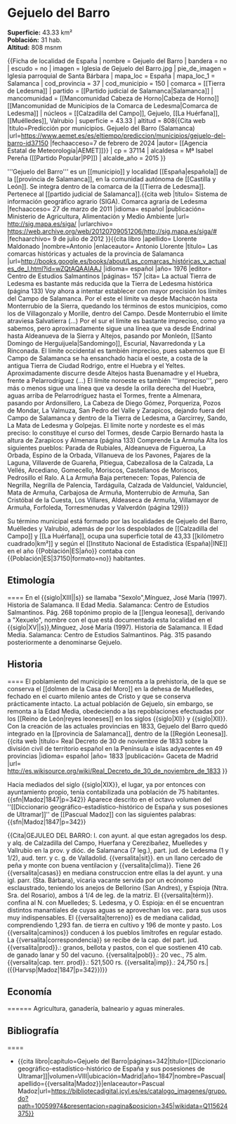 # Gejuelo del Barro

**Superficie:** 43.33 km²  
**Población:** 31 hab.  
**Altitud:** 808 msnm  

{{Ficha de localidad de España
| nombre = Gejuelo del Barro
| bandera = no
| escudo = no
| imagen = Iglesia de Gejuelo del Barro.jpg
| pie_de_imagen = Iglesia parroquial de Santa Bárbara
| mapa_loc = España
| mapa_loc_1 = Salamanca
| cod_provincia = 37
| cod_municipio = 150
| comarca = [[Tierra de Ledesma]]
| partido = [[Partido judicial de Salamanca|Salamanca]]
| mancomunidad = [[Mancomunidad Cabeza de Horno|Cabeza de Horno]]<br/>[[Mancomunidad de Municipios de la Comarca de Ledesma|Comarca de Ledesma]]
| núcleos = [[Calzadilla del Campo]], Gejuelo, [[La Huérfana]], [[Muélledes]], Valrubio
| superficie = 43.33
| altitud = 808<ref>{{Cita web |título=Predicción por municipios. Gejuelo del Barro (Salamanca) |url=https://www.aemet.es/es/eltiempo/prediccion/municipios/gejuelo-del-barro-id37150 |fechaacceso=7 de febrero de 2024 |autor= [[Agencia Estatal de Meteorología|AEMET]]}}</ref>
| cp = 37114
| alcaldesa = Mª Isabel Pereña ([[Partido Popular|PP]])
| alcalde_año = 2015
}}

'''Gejuelo del Barro''' es un [[municipio]] y localidad [[España|española]] de la [[provincia de Salamanca]], en la comunidad autónoma de [[Castilla y León]]. Se integra dentro de la comarca de la [[Tierra de Ledesma]]. Pertenece al [[partido judicial de Salamanca]].<ref name=ref_duplicada_1>{{cita web |título= Sistema de información geográfico agrario (SIGA). Comarca agraria de Ledesma |fechaacceso= 27 de marzo de 2011 |idioma= español |publicación= Ministerio de Agricultura, Alimentación y Medio Ambiente |url= http://sig.mapa.es/siga/ |urlarchivo= https://web.archive.org/web/20120709051206/http://sig.mapa.es/siga/# |fechaarchivo= 9 de julio de 2012 }}</ref><ref name=ref_duplicada_2>{{cita libro |apellido= Llorente Maldonado |nombre=Antonio |enlaceautor= Antonio Llorente |título= Las comarcas históricas y actuales de la provincia de Salamanca |url=http://books.google.es/books/about/Las_comarcas_históricas_y_actuales_de_l.html?id=wZQtAQAAIAAJ |idioma= español |año= 1976 |editor= Centro de Estudios Salmantinos |páginas= 157 |cita= La actual Tierra de Ledesma es bastante más reducida que la Tierra de Ledesma histórica (página 133) Voy ahora a intentar establecer con mayor precisión los límites del Campo de Salamanca. Por el este el límite va desde Machacón hasta Monterrubio de la Sierra, quedando los términos de estos municipios, como los de Villagonzalo y Morille, dentro del Campo. Desde Monterrubio el límite atraviesa Salvatierra (…) Por el sur el límite es bastante impreciso, como ya sabemos, pero aproximadamente sigue una línea que va desde Endrinal hasta Aldeanueva de la Sierra y Altejos, pasando por Monleón, [[Santo Domingo de Herguijuela|Sandomingo]], Escurial, Navarredonda y La Rinconada. El límite occidental es también impreciso, pues sabemos que El Campo de Salamanca se ha ensanchado hacia el oeste, a costa de la antigua Tierra de Ciudad Rodrigo, entre el Huebra y el Yeltes. Aproximadamente discurre desde Altejos hasta Buenamadre y el Huebra, frente a Pelarrodríguez (...) El límite noroeste es también '''impreciso''', pero más o menos sigue una línea que va desde la orilla derecha del Huebra, aguas arriba de Pelarrodríguez hasta el Tormes, frente a Almenara, pasando por Ardonsillero, La Cabeza de Diego Gómez, Porqueriza, Pozos de Mondar, La Valmuza, San Pedro del Valle y Zarapicos, dejando fuera del Campo de Salamanca y dentro de la Tierra de Ledesma, a Garcirrey, Sando, La Mata de Ledesma y Golpejas. El límite norte y nordeste es el más preciso: lo constituye el curso del Tormes, desde Carpio Bernardo hasta la altura de Zarapicos y Almenara (página 133) Comprende La Armuña Alta los siguientes pueblos: Parada de Rubiales, Aldeanueva de Figueroa, La Orbada, Espino de la Orbada, Villanueva de los Pavones, Pajares de la Laguna, Villaverde de Guareña, Pitiegua, Cabezallosa de la Calzada, La Vellés, Arcediano, Gomecello, Moriscos, Castellanos de Moriscos, Pedrosillo el Ralo. A La Armuña Baja pertenecen: Topas, Palencia de Negrilla, Negrilla de Palencia, Tardáguila, Calzada de Valdunciel, Valdunciel, Mata de Armuña, Carbajosa de Armuña, Monterrubio de Armuña, San Cristóbal de la Cuesta, Los Villares, Aldeaseca de Armuña, Villamayor de Armuña, Forfoleda, Torresmenudas y Valverdón (página 129)}}</ref>

Su término municipal está formado por las localidades de Gejuelo del Barro, Muélledes y Valrubio, además de por los despoblados de [[Calzadilla del Campo]] y [[La Huérfana]], ocupa una superficie total de 43,33&nbsp;[[kilómetro cuadrado|km²]] y según el [[Instituto Nacional de Estadística (España)|INE]] en el año {{Población|ES|año}} contaba con {{Población|ES|37150|formato=no}} habitantes.

## Etimología

====
En el {{siglo|XIII||s}} se llamaba "Sexolo",<ref>Mínguez, José María (1997). Historia de Salamanca. II Edad Media. Salamanca: Centro de Estudios Salmantinos. Pág. 268</ref> topónimo propio de la [[lengua leonesa]], derivando a "Xexuelo", nombre con el que está documentada esta localidad en el {{siglo|XV||s}},<ref>Mínguez, José María (1997). Historia de Salamanca. II Edad Media. Salamanca: Centro de Estudios Salmantinos. Pág. 315</ref> pasando posteriormente a denominarse Gejuelo.

## Historia

====
El poblamiento del municipio se remonta a la prehistoria, de la que se conserva el [[dolmen de la Casa del Moro]] en la dehesa de Muélledes, fechado en el cuarto milenio antes de Cristo y que se conserva prácticamente intacto. La actual población de Gejuelo, sin embargo, se remonta a la Edad Media, obedeciendo a las repoblaciones efectuadas por los [[Reino de León|reyes leoneses]] en los siglos {{siglo|XI}} y {{siglo|XII}}. Con la creación de las actuales provincias en 1833, Gejuelo del Barro quedó integrado en la [[provincia de Salamanca]], dentro de la [[Región Leonesa]].<ref>{{cita web |título= Real Decreto de 30 de noviembre de 1833 sobre la división civil de territorio español en la Península e islas adyacentes en 49 provincias |idioma= español |año= 1833 |publicación= Gaceta de Madrid |url= http://es.wikisource.org/wiki/Real_Decreto_de_30_de_noviembre_de_1833 }}</ref>

Hacia mediados del siglo {{siglo|XIX}}, el lugar, ya por entonces con ayuntamiento propio, tenía contabilizada una población de 75 habitantes.{{sfn|Madoz|1847|p=342}} Aparece descrito en el octavo volumen del ''[[Diccionario geográfico-estadístico-histórico de España y sus posesiones de Ultramar]]'' de [[Pascual Madoz]] con las siguientes palabras:{{sfn|Madoz|1847|p=342}}

{{Cita|GEJULEO DEL BARRO: l. con ayunt. al que estan agregados los desp. y alq. de Calzadilla del Campo, Huerfana y Cerezibañez, Muelledes y Vallrubio en la prov. y dióc. de Salamanca (7 leg.), part. jud. de Ledesma (1 y 1/2), aud. terr. y c. g. de Valladolid. {{versalita|sit}}. en un llano cercado de peña y monte con buena ventilacion y {{versalita|clima}}. Tiene 26 {{versalita|casas}} en mediana construccion entre ellas la del ayunt. y una igl. parr. (Sta. Bárbara), vicaria vacante servida por un ecónomo esclaustrado, teniendo los anejos de Bellorino (San Andres), y Espioja (Ntra. Sra. del Rosario), ambos á 1/4 de leg. de la matriz. El {{versalita|térm}}. confina al N. con Muelledes; S. Ledesma, y O. Espioja: en él se encuentran distintos manantiales de cuyas aguas se aprovechan los vec. para sus usos muy indispensables. El {{versalita|terreno}} es de mediana calidad, comprendiendo 1,293 fan. de tierra en cultivo y 196 de monte y pasto. Los {{versalita|caminos}} conducen á los pueblos limítrofes en regular estado. La {{versalita|correspondencia}} se recibe de la cap. del part. jud. {{versalita|prod}}.: granos, bellota y pastos, con el que sostienen 410 cab. de ganado lanar y 50 del vacuno. {{versalita|pobl}}.: 20 vec., 75 alm. {{versalita|cap. terr. prod}}.: 521,500 rs. {{versalita|imp}}.: 24,750 rs.|({{Harvsp|Madoz|1847|p=342}})}}

## Economía

======
Agricultura, ganadería, balneario y aguas minerales.

## Bibliografía

====
* {{cita libro|capítulo=Gejuelo del Barro|páginas=342|título=[[Diccionario geográfico-estadístico-histórico de España y sus posesiones de Ultramar]]|volumen=VIII|ubicación=Madrid|año=1847|nombre=Pascual|apellido={{versalita|Madoz}}|enlaceautor=Pascual Madoz|url=https://bibliotecadigital.jcyl.es/es/catalogo_imagenes/grupo.do?path=10059974&presentacion=pagina&posicion=345|wikidata=Q115624375}}